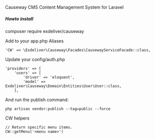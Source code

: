 Causeway CMS
Content Management System for Laravel

##### Howto install
composer require exdeliver/causeway

Add to your app.php Aliases

    'CW' => \Exdeliver\Causeway\Facades\CausewayServiceFacade::class,

Update your config/auth.php

    'providers' => [
        'users' => [
            'driver' => 'eloquent',
            'model' => Exdeliver\Causeway\Domain\Entities\User\User::class,
        ],

And run the publish command:

    php artisan vendor:publish --tag=public --force
    
CW helpers

    // Return specific menu items.
    CW::getMenu('<menu name>')